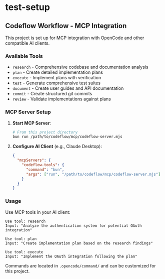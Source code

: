 # test-setup

## Codeflow Workflow - MCP Integration

This project is set up for MCP integration with OpenCode and other compatible AI clients.

### Available Tools

- `research` - Comprehensive codebase and documentation analysis
- `plan` - Create detailed implementation plans
- `execute` - Implement plans with verification
- `test` - Generate comprehensive test suites
- `document` - Create user guides and API documentation
- `commit` - Create structured git commits
- `review` - Validate implementations against plans

### MCP Server Setup

1. **Start MCP Server**:
   ```bash
   # From this project directory
   bun run /path/to/codeflow/mcp/codeflow-server.mjs
   ```

2. **Configure AI Client** (e.g., Claude Desktop):
   ```json
   {
     "mcpServers": {
       "codeflow-tools": {
         "command": "bun",
         "args": ["run", "/path/to/codeflow/mcp/codeflow-server.mjs"]
       }
     }
   }
   ```

### Usage

Use MCP tools in your AI client:

```
Use tool: research
Input: "Analyze the authentication system for potential OAuth integration"

Use tool: plan
Input: "Create implementation plan based on the research findings"

Use tool: execute
Input: "Implement the OAuth integration following the plan"
```

Commands are located in `.opencode/command/` and can be customized for this project.
